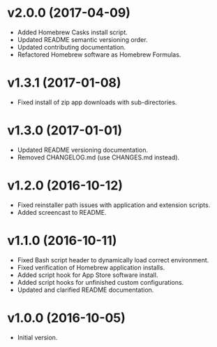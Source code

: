 # v2.0.0 (2017-04-09)

- Added Homebrew Casks install script.
- Updated README semantic versioning order.
- Updated contributing documentation.
- Refactored Homebrew software as Homebrew Formulas.

# v1.3.1 (2017-01-08)

- Fixed install of zip app downloads with sub-directories.

# v1.3.0 (2017-01-01)

- Updated README versioning documentation.
- Removed CHANGELOG.md (use CHANGES.md instead).

# v1.2.0 (2016-10-12)

- Fixed reinstaller path issues with application and extension scripts.
- Added screencast to README.

# v1.1.0 (2016-10-11)

- Fixed Bash script header to dynamically load correct environment.
- Fixed verification of Homebrew application installs.
- Added script hook for App Store software install.
- Added script hooks for unfinished custom configurations.
- Updated and clarified README documentation.

# v1.0.0 (2016-10-05)

- Initial version.
